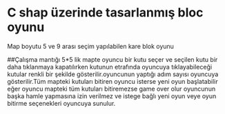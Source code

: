 # C shap üzerinde tasarlanmış bloc oyunu
Map boyutu 5 ve 9 arası seçim yapılabilen kare blok oyunu

##Çalışma mantığı
5*5 lik mapte oyuncu bir kutu seçer ve seçilen kutu bir daha tıklanmaya kapatılırken kutunun etrafında oyuncuya tıklayabileceği kutular renkli bir şekilde gösterilir.oyuncunun yaptığı adım sayısı oyuncuya gösterilir.Tüm mapteki kutuları bitiren oyuncu isterse yeni oyun başlatabilir eğer oyuncu mapteki tüm kutuları bitiremezse game over olur oyuncunun başka hamle yapmasına izin verilmez ve istege bağlı yeni oyun veye oyun bitirme seçenekleri oyuncuya sunulur.

